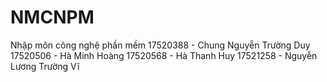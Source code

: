 # NMCNPM
Nhập môn công nghệ phần mềm
17520388 - Chung Nguyễn Trường Duy
17520506 - Hà Minh Hoàng
17520568 - Hà Thanh Huy
17521258 - Nguyễn Lương Trường Vĩ
